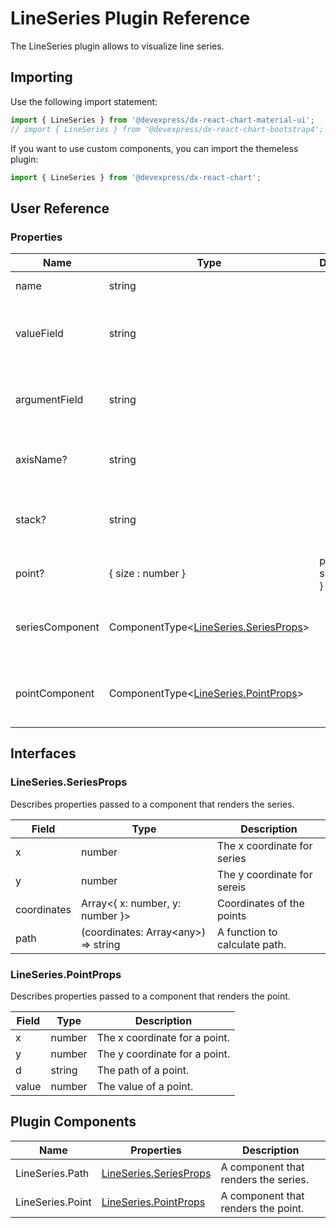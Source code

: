 # LineSeries Plugin Reference

The LineSeries plugin allows to visualize line series.

## Importing

Use the following import statement:

```js
import { LineSeries } from '@devexpress/dx-react-chart-material-ui';
// import { LineSeries } from '@devexpress/dx-react-chart-bootstrap4';
```

If you want to use custom components, you can import the themeless plugin:

```js
import { LineSeries } from '@devexpress/dx-react-chart';
```

## User Reference

### Properties

Name | Type | Default | Description
-----|------|---------|------------
name | string | | A series name.
valueField | string | | Data field provides values for series points.
argumentField | string | | Data field provides arguments for series points.
axisName? | string | | Axis to which the series is bonded.
stack? | string | | Specifies which stack the series should belongs to.
point? | { size : number } | point: { size: 7 } | Specifies point options.
seriesComponent | ComponentType&lt;[LineSeries.SeriesProps](#lineseriesseriesprops)&gt; | | A component that renders the series.
pointComponent | ComponentType&lt;[LineSeries.PointProps](#lineseriespointprops)&gt; | | A component that renders the points.

## Interfaces

### LineSeries.SeriesProps

Describes properties passed to a component that renders the series.

Field | Type | Description
------|------|------------
x | number | The x coordinate for series
y | number | The y coordinate for sereis
coordinates | Array&lt;{ x: number, y: number }&gt; | Coordinates of the points
path | (coordinates: Array&lt;any&gt;) => string | A function to calculate path.

### LineSeries.PointProps

Describes properties passed to a component that renders the point.

Field | Type | Description
------|------|------------
x | number | The x coordinate for a point.
y | number | The y coordinate for a point.
d | string | The path of a point.
value | number | The value of a point.

## Plugin Components

Name | Properties | Description
-----|------------|------------
LineSeries.Path | [LineSeries.SeriesProps](#lineseriesseriesprops) | A component that renders the series.
LineSeries.Point | [LineSeries.PointProps](#lineseriespointprops) | A component that renders the point.
